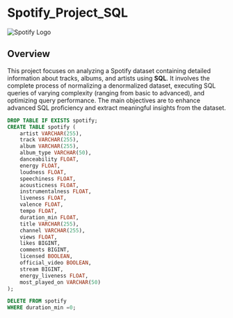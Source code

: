 # Spotify_Project_SQL

![Spotify Logo](https://github.com/najirh/najirh-Spotify-Data-Analysis-using-SQL/blob/main/spotify_logo.jpg)

## Overview
This project focuses on analyzing a Spotify dataset containing detailed information about tracks, albums, and artists using **SQL**. It involves the complete process of normalizing a denormalized dataset, executing SQL queries of varying complexity (ranging from basic to advanced), and optimizing query performance. The main objectives are to enhance advanced SQL proficiency and extract meaningful insights from the dataset.

```sql
DROP TABLE IF EXISTS spotify;
CREATE TABLE spotify (
    artist VARCHAR(255),
    track VARCHAR(255),
    album VARCHAR(255),
    album_type VARCHAR(50),
    danceability FLOAT,
    energy FLOAT,
    loudness FLOAT,
    speechiness FLOAT,
    acousticness FLOAT,
    instrumentalness FLOAT,
    liveness FLOAT,
    valence FLOAT,
    tempo FLOAT,
    duration_min FLOAT,
    title VARCHAR(255),
    channel VARCHAR(255),
    views FLOAT,
    likes BIGINT,
    comments BIGINT,
    licensed BOOLEAN,
    official_video BOOLEAN,
    stream BIGINT,
    energy_liveness FLOAT,
    most_played_on VARCHAR(50)
);

DELETE FROM spotify
WHERE duration_min =0;

```

